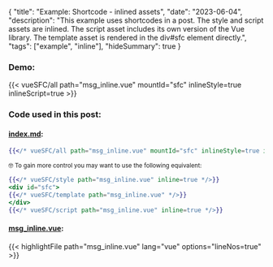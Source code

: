 {
"title": "Example: Shortcode - inlined assets",
"date": "2023-06-04",
"description": "This example uses shortcodes in a post. The style and script assets are inlined. The script asset includes its own version of the Vue library. The template asset is rendered in the div#sfc element directly.",
"tags": ["example", "inline"],
"hideSummary": true
}

###  Demo:
{{< vueSFC/all path="msg_inline.vue" mountId="sfc" inlineStyle=true inlineScript=true >}}

### Code used in this post:
#### [index.md](https://github.com/indus/hugoVueSFC/blob/main/content/posts/inline/index.md?plain=1#L10):
``` hbs {lineNos=true,lineNoStart=10}
{{</* vueSFC/all path="msg_inline.vue" mountId="sfc" inlineStyle=true inlineScript=true */>}}
```
<small>🤓 To gain more control you may want to use the following equivalent:</small>
``` hbs {lineNos=true}
{{</* vueSFC/style path="msg_inline.vue" inline=true */>}}
<div id="sfc">
{{</* vueSFC/template path="msg_inline.vue" */>}}
</div>
{{</* vueSFC/script path="msg_inline.vue" inline=true */>}}
```

#### [msg_inline.vue](https://github.com/indus/hugoVueSFC/blob/main/content/posts/inline/msg_inline.vue):
{{< highlightFile path="msg_inline.vue" lang="vue" options="lineNos=true" >}}

